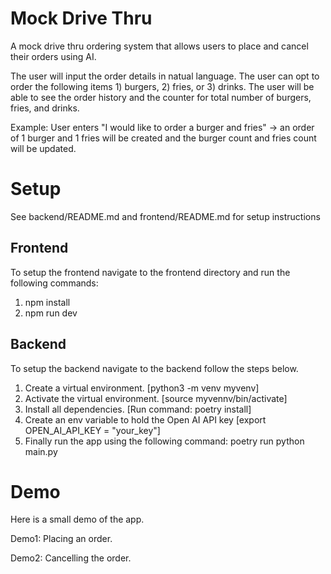 # Mock Drive Thru

A mock drive thru ordering system that allows users to place and cancel their orders using AI.

The user will input the order details in natual language.
The user can opt to order the following items 1) burgers, 2) fries, or 3) drinks. 
The user will be able to see the order history and the counter for total number of burgers, fries, and drinks.

Example:
User enters "I would like to order a burger and fries" -> an order of 1 burger and 1 fries will be created and the burger count and fries count will be updated.

# Setup

See backend/README.md and frontend/README.md for setup instructions

## Frontend
To setup the frontend navigate to the frontend directory and run the following commands:
1. npm install
2. npm run dev

## Backend
To setup the backend navigate to the backend follow the steps below. 
1. Create a virtual environment. [python3 -m venv myvenv]
2. Activate the virtual environment. [source myvennv/bin/activate]
3. Install all dependencies. [Run command: poetry install] 
4. Create an env variable to hold the Open AI API key [export OPEN_AI_API_KEY = "your_key"]
4. Finally run the app using the following command: poetry run python main.py

# Demo

Here is a small demo of the app. 

Demo1: Placing an order.

Demo2: Cancelling the order. 